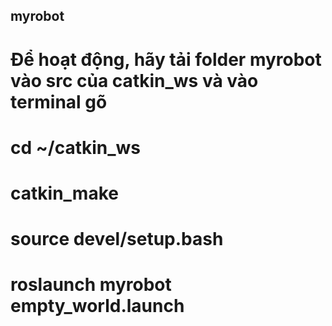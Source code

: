 ## myrobot
# Để hoạt động, hãy tải folder myrobot vào src của catkin_ws và vào terminal gõ
# cd ~/catkin_ws
# catkin_make
# source devel/setup.bash
# roslaunch myrobot empty_world.launch

